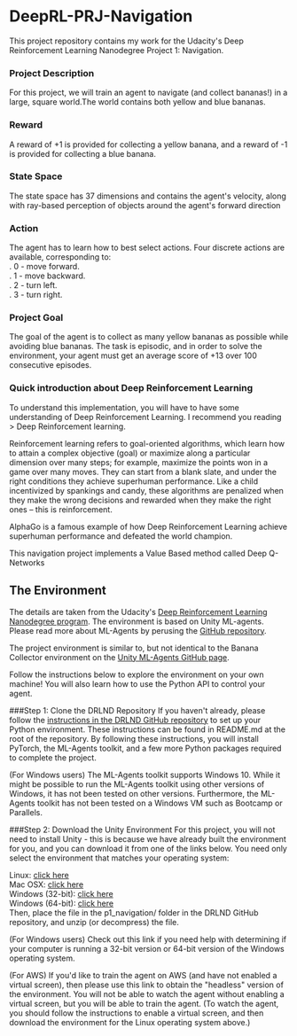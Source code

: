 # DeepRL-PRJ-Navigation
This project repository contains my work for the Udacity's Deep Reinforcement Learning Nanodegree Project 1: Navigation.

### Project Description
For this project, we will train an agent to navigate (and collect bananas!) in a large, square world.The world contains both yellow and blue bananas.

### Reward
A reward of +1 is provided for collecting a yellow banana, and a reward of -1 is provided for collecting a blue banana. 

### State Space
The state space has 37 dimensions and contains the agent's velocity, along with ray-based perception of objects around the agent's forward direction

### Action
The agent has to learn how to best select actions. Four discrete actions are available, corresponding to:<br/>
. 0 - move forward.<br/>
. 1 - move backward.<br/>
. 2 - turn left.<br/>
. 3 - turn right.<br/>

### Project Goal
The goal of the agent is to collect as many yellow bananas as possible while avoiding blue bananas. 
The task is episodic, and in order to solve the environment, your agent must get an average score of +13 over 100 consecutive episodes.

### Quick introduction about Deep Reinforcement Learning

To understand this implementation, you will have to have some understanding of Deep Reinforcement Learning. I recommend you  reading > Deep Reinforcement learning.

Reinforcement learning refers to goal-oriented algorithms, which learn how to attain a complex objective (goal) or maximize along a particular dimension over many steps; for example, maximize the points won in a game over many moves. They can start from a blank slate, and under the right conditions they achieve superhuman performance. Like a child incentivized by spankings and candy, these algorithms are penalized when they make the wrong decisions and rewarded when they make the right ones – this is reinforcement.

AlphaGo is a famous example of how Deep Reinforcement Learning achieve superhuman performance and defeated the world champion.

This navigation project implements a Value Based method called Deep Q-Networks

## The Environment
The details are taken from the Udacity's [Deep Reinforcement Learning Nanodegree program](https://www.udacity.com/course/deep-reinforcement-learning-nanodegree--nd893/ "Deep Reinforcement Learning Nanodegree program").
The environment is based on Unity ML-agents. Please read more about ML-Agents by perusing the [GitHub repository](https://github.com/Unity-Technologies/ml-agents/ "GitHub repository title").

The project environment is similar to, but not identical to the Banana Collector environment on the [Unity ML-Agents GitHub page](https://github.com/Unity-Technologies/ml-agents/blob/master/docs/Learning-Environment-Examples.md#banana-collector/ "Unity ML-Agents GitHub page").

Follow the instructions below to explore the environment on your own machine! You will also learn how to use the Python API to control your agent.

###Step 1: Clone the DRLND Repository
If you haven't already, please follow the [instructions in the DRLND GitHub repository](https://github.com/udacity/deep-reinforcement-learning#dependencies/ "instructions in the DRLND GitHub repository") to set up your Python environment. These instructions can be found in README.md at the root of the repository. By following these instructions, you will install PyTorch, the ML-Agents toolkit, and a few more Python packages required to complete the project.

(For Windows users) The ML-Agents toolkit supports Windows 10. While it might be possible to run the ML-Agents toolkit using other versions of Windows, it has not been tested on other versions. Furthermore, the ML-Agents toolkit has not been tested on a Windows VM such as Bootcamp or Parallels.

###Step 2: Download the Unity Environment
For this project, you will not need to install Unity - this is because we have already built the environment for you, and you can download it from one of the links below. You need only select the environment that matches your operating system:<br/>

Linux: [click here](https://s3-us-west-1.amazonaws.com/udacity-drlnd/P1/Banana/Banana_Linux.zip/ "click here")<br/>
Mac OSX: [click here](https://s3-us-west-1.amazonaws.com/udacity-drlnd/P1/Banana/Banana.app.zip/ "click here")<br/>
Windows (32-bit): [click here](https://s3-us-west-1.amazonaws.com/udacity-drlnd/P1/Banana/Banana_Windows_x86.zip/ "click here")<br/>
Windows (64-bit): [click here](https://s3-us-west-1.amazonaws.com/udacity-drlnd/P1/Banana/Banana_Windows_x86_64.zip/ "click here")<br/>
Then, place the file in the p1_navigation/ folder in the DRLND GitHub repository, and unzip (or decompress) the file.

(For Windows users) Check out this link if you need help with determining if your computer is running a 32-bit version or 64-bit version of the Windows operating system.

(For AWS) If you'd like to train the agent on AWS (and have not enabled a virtual screen), then please use this link to obtain the "headless" version of the environment. You will not be able to watch the agent without enabling a virtual screen, but you will be able to train the agent. (To watch the agent, you should follow the instructions to enable a virtual screen, and then download the environment for the Linux operating system above.)

